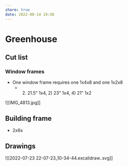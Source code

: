 ```yaml
---  
share: true  
date: 2022-08-14 19:50  
---  
```

  
# Greenhouse  
  
## Cut list  
### Window frames  
- One window frame requires one 1x4x8 and one 1x2x8  
	- 2) 21.5” 1x4, 2) 23” 1x4, 4) 21” 1x2  
  
![[IMG_4813.jpg]]  
  
## Building frame  
- 2x6s  
  
## Drawings  
![[2022-07-23 22-07-23_10-34-44.excalidraw..svg]]